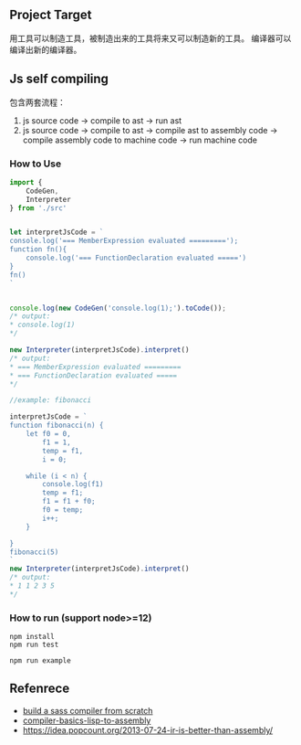 ## Project Target

用工具可以制造工具，被制造出来的工具将来又可以制造新的工具。
编译器可以编译出新的编译器。
## Js self compiling

包含两套流程：

1. js source code -> compile to ast -> run ast
2. js source code -> compile to ast -> compile ast to assembly code -> compile assembly code to machine code -> run machine code

### How to Use

```ts
import { 
    CodeGen,
    Interpreter 
} from './src'


let interpretJsCode = `
console.log('=== MemberExpression evaluated =========');
function fn(){
    console.log('=== FunctionDeclaration evaluated =====')
}
fn()
`


console.log(new CodeGen('console.log(1);').toCode());
/* output: 
* console.log(1)
*/

new Interpreter(interpretJsCode).interpret()
/* output:
* === MemberExpression evaluated =========
* === FunctionDeclaration evaluated =====
*/

//example: fibonacci

interpretJsCode = `
function fibonacci(n) {
    let f0 = 0,
        f1 = 1,
        temp = f1,
        i = 0;

    while (i < n) {
        console.log(f1)
        temp = f1;
        f1 = f1 + f0;
        f0 = temp;
        i++;
    }

}
fibonacci(5)
`
new Interpreter(interpretJsCode).interpret()
/* output:
* 1 1 2 3 5
*/
```

### How to run (support node>=12)

```
npm install
npm run test
```


```
npm run example
```
## Refenrece

* [build a sass compiler from scratch](https://github.com/wizardpisces/tiny-sass-compiler)
* [compiler-basics-lisp-to-assembly](https://notes.eatonphil.com/compiler-basics-lisp-to-assembly.html)
* https://idea.popcount.org/2013-07-24-ir-is-better-than-assembly/

